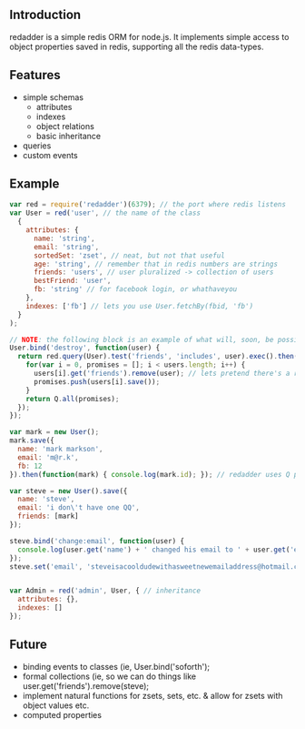 ## Introduction
redadder is a simple redis ORM for node.js. It implements simple access to object properties saved in redis, supporting all the redis data-types.


## Features
- simple schemas
  - attributes
  - indexes
  - object relations
  - basic inheritance
- queries
- custom events


## Example
```javascript
var red = require('redadder')(6379); // the port where redis listens
var User = red('user', // the name of the class
  {
    attributes: {
      name: 'string',
      email: 'string',
      sortedSet: 'zset', // neat, but not that useful
      age: 'string', // remember that in redis numbers are strings
      friends: 'users', // user pluralized -> collection of users
      bestFriend: 'user',
      fb: 'string' // for facebook login, or whathaveyou
    },
    indexes: ['fb'] // lets you use User.fetchBy(fbid, 'fb')
  }
);

// NOTE: the following block is an example of what will, soon, be possible to do
User.bind('destroy', function(user) {
  return red.query(User).test('friends', 'includes', user).exec().then(function(users) {
    for(var i = 0, promises = []; i < users.length; i++) {
      users[i].get('friends').remove(user); // lets pretend there's a remove function here...
      promises.push(users[i].save());
    }
    return Q.all(promises);
  });
});

var mark = new User();
mark.save({
  name: 'mark markson',
  email: 'm@r.k',
  fb: 12
}).then(function(mark) { console.log(mark.id); }); // redadder uses Q promises

var steve = new User().save({
  name: 'steve',
  email: 'i don\'t have one QQ',
  friends: [mark]
});

steve.bind('change:email', function(user) {
  console.log(user.get('name') + ' changed his email to ' + user.get('email'));
});
steve.set('email', 'steveisacooldudewithasweetnewemailaddress@hotmail.com').save();


var Admin = red('admin', User, { // inheritance
  attributes: {},
  indexes: []
});
```


## Future
- binding events to classes (ie, User.bind('soforth');
- formal collections (ie, so we can do things like user.get('friends').remove(steve);
- implement natural functions for zsets, sets, etc. & allow for zsets with object values etc.
- computed properties
